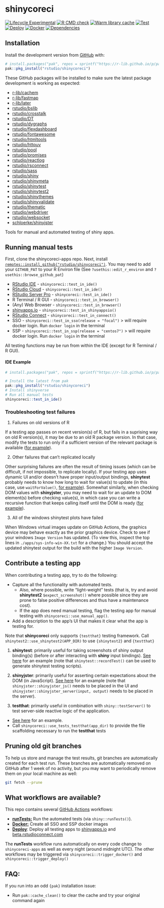 <!-- README.md is generated from README.Rmd. Please edit that file -->

# shinycoreci

<!-- badges: start -->

[![Lifecycle Experimental](https://img.shields.io/badge/lifecycle-experimental-orange.svg)](https://www.tidyverse.org/lifecycle/#experimental)
[![R CMD check](https://github.com/rstudio/shinycoreci/actions/workflows/R-CMD-check.yaml/badge.svg)](https://github.com/rstudio/shinycoreci/actions/workflows/R-CMD-check.yaml)
[![Warm library cache](https://github.com/rstudio/shinycoreci/actions/workflows/apps-cache-matrix.yml/badge.svg)](https://github.com/rstudio/shinycoreci/actions/workflows/apps-cache-matrix.yml)
[![Test](https://github.com/rstudio/shinycoreci/actions/workflows/apps-test-matrix.yml/badge.svg)](https://github.com/rstudio/shinycoreci/actions/workflows/apps-test-matrix.yml)
[![Deploy](https://github.com/rstudio/shinycoreci/actions/workflows/apps-deploy.yml/badge.svg)](https://github.com/rstudio/shinycoreci/actions/workflows/apps-deploy.yml)
[![Docker](https://github.com/rstudio/shinycoreci/actions/workflows/apps-docker.yml/badge.svg)](https://github.com/rstudio/shinycoreci/actions/workflows/apps-docker.yml)
[![Dependencies](https://github.com/rstudio/shinycoreci/actions/workflows/apps-deps.yml/badge.svg)](https://github.com/rstudio/shinycoreci/actions/workflows/apps-deps.yml)
<!-- badges: end -->

<!-- This is an R package to install all dependencies to test the bleeding edge of all relevant packages to the Shiny team. -->

<!-- For more direct usage examples, see [`rstudio/shinycoreci-apps`](https://github.com/rstudio/shinycoreci-apps). -->

## Installation

Install the development version from [GitHub](https://github.com/) with:

``` r
# install.packages("pak", repos = sprintf("https://r-lib.github.io/p/pak/stable/%s/%s/%s", .Platform$pkgType, R.Version()$os, R.Version()$arch))
pak::pkg_install("rstudio/shinycoreci")
```

These GitHub packages will be installed to make sure the latest package development is working as expected:

  - [r-lib/cachem](http://github.com/r-lib/cachem)
  - [r-lib/fastmap](http://github.com/r-lib/fastmap)
  - [r-lib/later](http://github.com/r-lib/later)
  - [rstudio/bslib](http://github.com/rstudio/bslib)
  - [rstudio/crosstalk](http://github.com/rstudio/crosstalk)
  - [rstudio/DT](http://github.com/rstudio/DT)
  - [rstudio/dygraphs](http://github.com/rstudio/dygraphs)
  - [rstudio/flexdashboard](http://github.com/rstudio/flexdashboard)
  - [rstudio/fontawesome](http://github.com/rstudio/fontawesome)
  - [rstudio/htmltools](http://github.com/rstudio/htmltools)
  - [rstudio/httpuv](http://github.com/rstudio/httpuv)
  - [rstudio/pool](http://github.com/rstudio/pool)
  - [rstudio/promises](http://github.com/rstudio/promises)
  - [rstudio/reactlog](http://github.com/rstudio/reactlog)
  - [rstudio/rsconnect](http://github.com/rstudio/rsconnect)
  - [rstudio/sass](http://github.com/rstudio/sass)
  - [rstudio/shiny](http://github.com/rstudio/shiny)
  - [rstudio/shinymeta](http://github.com/rstudio/shinymeta)
  - [rstudio/shinytest](http://github.com/rstudio/shinytest)
  - [rstudio/shinytest2](http://github.com/rstudio/shinytest2)
  - [rstudio/shinythemes](http://github.com/rstudio/shinythemes)
  - [rstudio/shinyvalidate](http://github.com/rstudio/shinyvalidate)
  - [rstudio/thematic](http://github.com/rstudio/thematic)
  - [rstudio/webdriver](http://github.com/rstudio/webdriver)
  - [rstudio/websocket](http://github.com/rstudio/websocket)
  - [schloerke/shinyjster](http://github.com/schloerke/shinyjster)

Tools for manual and automated testing of shiny apps.

## Running manual tests

First, clone the shinycoreci-apps repo. Next, install [`remotes::install_github("rstudio/shinycoreci")`](https://github.com/rstudio/shinycoreci). You may need to add your `GITHUB_PAT` to your R Environ file (See `?usethis::edit_r_environ` and `?usethis::browse_github_pat`)

  - [RStudio IDE](https://rstudio.com/products/rstudio/download/#download) - `shinycoreci::test_in_ide()`
  - [RStudio Cloud](http://rstudio.cloud) - `shinycoreci::test_in_ide()`
  - [RStudio Server Pro](https://colorado.rstudio.com) - `shinycoreci::test_in_ide()`
  - R Terminal / R GUI - `shinycoreci::test_in_browser()`
  - (Any) Web Browser - `shinycoreci::test_in_browser()`
  - [shinyapps.io](http://shinyapps.io) - `shinycoreci::test_in_shinyappsio()`
  - [RStudio Connect](http://beta.rstudioconnect.com) - `shinycoreci::test_in_connect()`
  - SSO - `shinycoreci::test_in_sso(release = "focal")`
    \> will require docker login. Run `docker login` in the terminal
  - SSP - `shinycoreci::test_in_ssp(release = "centos7")`
    \> will require docker login. Run `docker login` in the terminal

All testing functions may be run from within the IDE (except for R Terminal / R GUI).

#### IDE Example

``` r
# install.packages("pak", repos = sprintf("https://r-lib.github.io/p/pak/stable/%s/%s/%s", .Platform$pkgType, R.Version()$os, R.Version()$arch))

# Install the latest from pak
pak::pkg_install("rstudio/shinycoreci")
# Install shinyverse
# Run all manual tests
shinycoreci::test_in_ide()
```

<!--
## View and manage automated test results

To view and manage test results, first make sure your working directory is the `shinycoreci-apps` repo.

Use `shinycoreci::view_test_results()` to obtain an overview of the most recent test runs (it should prompt a **shiny** app that looks similar to this):

<div align="center">
  <img src="README_files/view-test-results.png" />
</div>

If you see failures that indicate a difference in **shinytest2** baselines (as above), you may need to just view and approve the differences.

To obtain and correct the shinytest differences, use `shinycoreci::fix_all_gha_branches()`. This function will walk you through the steps needed to update all `shinytest` failures and merge in the latest information from each `gha-` branch.  To approve the differences, click on the "Update & click" button. To reject the differences, click on "Quit" button.

If you receive the error `No information found for sha: ABC1234 . Do you have a valid sha?`, you may have to provide the git sha value directly: `shinycoreci::fix_all_gha_branches(sha = "XYZ5678")`.

In the event that all testing failures can not be addressed by updating shinytest baselines, have a look at the [GHA actions](https://github.com/rstudio/shinycoreci-apps/actions) build log and keep the following troubleshooting tips in mind:
-->

### Troubleshooting test failures

1.  Failures on old versions of R

If a testing app passes on recent version(s) of R, but fails in a suprising way on old R version(s), it may be due to an old R package version. In that case, modify the tests to run only if a sufficient version of the relevant package is available ([for example](https://github.com/rstudio/shinycoreci-apps/blob/5691d1f4/apps/145-dt-replacedata/tests/shinytest.R)).

2.  Other failures that can’t replicated locally

Other surprising failures are often the result of timing issues (which can be difficult, if not impossible, to replicate locally). If your testing app uses dynamic UI and/or doesn’t have proper input/output bindings, **shinytest** probably needs to know how long to wait for value(s) to update (in this case, use `waitForValue()`, [for example](https://github.com/rstudio/shinycoreci-apps/blob/5691d1f4/apps/021-selectize-plot/tests/shinytest/mytest.R#L10-L11)). Somewhat similarly, when checking DOM values with **shinyjster**, you may need to wait for an update to DOM element(s) before checking value(s), in which case you can write a recursive function that keeps calling itself until the DOM is ready ([for example](https://github.com/rstudio/shinycoreci-apps/blob/5691d1f4/apps/187-navbar-collapse/app.R#L24-L34)).

3.  All of the windows shinytest plots have failed

When Windows virtual images update on GitHub Actions, the graphics device may behave exactly as the prior graphics device. Check to see if your windows `Image Version` has updated. (To view this, inspect the top lines in `./apps/sys-info-win-XX.txt` for a change.) You should accept the updated shinytest output for the build with the higher `Image Version`.

## Contribute a testing app

When contributing a testing app, try to do the following:

  - Capture all the functionality with automated tests.
      - Also, where possible, write “light-weight” tests (that is, try and avoid **shinytest2** `$expect_screenshot()` where possible since they are prone to false positive differences and thus have a maintenance cost).
      - If the app does need manual testing, flag the testing app for manual testing with `shinycoreci::use_manual_app()`.
  - Add a description to the app’s UI that makes it clear what the app is testing for.

Note that **shinycoreci** only supports `{testthat}` testing framework. Call `shinytest2::use_shinytest2(APP_DIR)` to use `{shinytest2}` and `{testthat}`

1.  **shinytest**: primarily useful for taking screenshots of shiny output binding(s) (before or after interacting with **shiny** input bindings). [See here](https://github.com/rstudio/shinycoreci-apps/blob/5691d1f/apps/001-hello/tests/shinytest/mytest.R) for an example (note that `shinytest::recordTest()` can be used to generate shinytest testing scripts).

2.  **shinyjster**: primarily useful for asserting certain expectations about the DOM (in JavaScript). [See here](https://github.com/rstudio/shinycoreci-apps/blob/5691d1f/apps/001-hello/app.R#L37-L61) for an example (note that `shinyjster::shinyjster_js()` needs to be placed in the UI and `shinyjster::shinyjster_server(input, output)` needs to be placed in the server).

3.  **testthat**: primarily useful in combination with `shiny::testServer()` to test server-side reactive logic of the application.

<!-- end list -->

  - [See here](https://github.com/rstudio/shinycoreci-apps/blob/5691d1f4/apps/001-hello/tests/testthat/tests.R#L4) for an example.
  - Call `shinycoreci::use_tests_testthat(app_dir)` to provide the file scaffolding necessary to run the **testthat** tests

## Pruning old git branches

To help us store and manage the test results, git branches are automatically created for each test run. These branches are automatically removed on GitHub after 1 week of no activity, but you may want to periodically remove them on your local machine as well:

``` bash
git fetch --prune
```

## What workflows are available?

This repo contains several [GitHub Actions](https://github.com/features/actions) workflows:

  - [**runTests:**](https://github.com/rstudio/shinycoreci-apps/actions?query=workflow%3ArunTests) Run the automated tests (via `shiny::runTests()`).
  - [**Docker:**](https://github.com/rstudio/shinycoreci-apps/actions?query=workflow%3ADocker) Create all SSO and SSP docker images
  - [**Deploy**](https://github.com/rstudio/shinycoreci-apps/actions?query=workflow%3ADeploy): Deploy all testing apps to [shinyapps.io](shinyapps.io) and [beta.rstudioconnect.com](https://beta.rstudioconnect.com)

The **runTests** workflow runs automatically on every code change to `shinycoreci-apps` as well as every night (around midnight UTC). The other workflows may be triggered via `shinycoreci::trigger_docker()` and `shinycoreci::trigger_deploy()`

<!--
### Managing R package dependencies

"Core" `shinycoreci-apps` R package dependencies come from **shinycoreci**'s [DESCRIPTION file](https://github.com/rstudio/shinycoreci/blob/master/DESCRIPTION); and so, that file may be modified to test different versions of different packages in the shinyverse.

Application-specific R package dependencies are automatically inferred (and installed at run-time) using `renv::dependencies()`.

> Note: `renv::dependencies()` are taken from CRAN, not GitHub Remotes.
 -->

## FAQ:

If you run into an odd `{pak}` installation issue:

  - Run `pak::cache_clean()` to clear the cache and try your original command again
